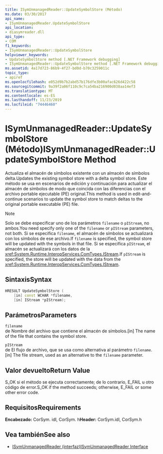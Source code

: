 ```yaml
---
title: ISymUnmanagedReader::UpdateSymbolStore (Método)
ms.date: 03/30/2017
api_name:
- ISymUnmanagedReader.UpdateSymbolStore
api_location:
- diasymreader.dll
api_type:
- COM
f1_keywords:
- ISymUnmanagedReader::UpdateSymbolStore
helpviewer_keywords:
- UpdateSymbolStore method [.NET Framework debugging]
- ISymUnmanagedReader::UpdateSymbolStore method [.NET Framework debugging]
ms.assetid: 4a17d723-86b9-4f27-bd0d-b70c3259011c
topic_type:
- apiref
ms.openlocfilehash: e052d9b7b2abd57b176dfe3b00afac626d422c58
ms.sourcegitcommit: 9a39f2a06f110c9c7ca54ba216900d038aa14ef3
ms.translationtype: MT
ms.contentlocale: es-ES
ms.lasthandoff: 11/23/2019
ms.locfileid: "74446460"
---
```

# <a name="isymunmanagedreaderupdatesymbolstore-method"></a><span data-ttu-id="bf9c1-102">ISymUnmanagedReader::UpdateSymbolStore (Método)</span><span class="sxs-lookup"><span data-stu-id="bf9c1-102">ISymUnmanagedReader::UpdateSymbolStore Method</span></span>
<span data-ttu-id="bf9c1-103">Actualiza el almacén de símbolos existente con un almacén de símbolos delta.</span><span class="sxs-lookup"><span data-stu-id="bf9c1-103">Updates the existing symbol store with a delta symbol store.</span></span> <span data-ttu-id="bf9c1-104">Este método se usa en escenarios de edición y continuación para actualizar el almacén de símbolos de modo que coincida con las diferencias con el archivo portable ejecutable (PE) original.</span><span class="sxs-lookup"><span data-stu-id="bf9c1-104">This method is used in edit-and-continue scenarios to update the symbol store to match deltas to the original portable executable (PE) file.</span></span>  
  
> [!NOTE]
> <span data-ttu-id="bf9c1-105">Solo se debe especificar uno de los parámetros `filename` o `pIStream`, no ambos.</span><span class="sxs-lookup"><span data-stu-id="bf9c1-105">You need specify only one of the `filename` or `pIStream` parameters, not both.</span></span> <span data-ttu-id="bf9c1-106">Si se especifica `filename`, el almacén de símbolos se actualizará con los símbolos de ese archivo.</span><span class="sxs-lookup"><span data-stu-id="bf9c1-106">If `filename` is specified, the symbol store will be updated with the symbols in that file.</span></span> <span data-ttu-id="bf9c1-107">Si se especifica `pIStream`, el almacén se actualizará con los datos de la <xref:System.Runtime.InteropServices.ComTypes.IStream>.</span><span class="sxs-lookup"><span data-stu-id="bf9c1-107">If `pIStream` is specified, the store will be updated with the data from the <xref:System.Runtime.InteropServices.ComTypes.IStream>.</span></span>  
  
## <a name="syntax"></a><span data-ttu-id="bf9c1-108">Sintaxis</span><span class="sxs-lookup"><span data-stu-id="bf9c1-108">Syntax</span></span>  
  
```cpp  
HRESULT UpdateSymbolStore (  
    [in] const WCHAR *filename,  
    [in] IStream *pIStream);  
```  
  
## <a name="parameters"></a><span data-ttu-id="bf9c1-109">Parámetros</span><span class="sxs-lookup"><span data-stu-id="bf9c1-109">Parameters</span></span>  
 `filename`  
 <span data-ttu-id="bf9c1-110">de Nombre del archivo que contiene el almacén de símbolos.</span><span class="sxs-lookup"><span data-stu-id="bf9c1-110">[in] The name of the file that contains the symbol store.</span></span>  
  
 `pIStream`  
 <span data-ttu-id="bf9c1-111">de El flujo de archivo, que se usa como alternativa al parámetro `filename`.</span><span class="sxs-lookup"><span data-stu-id="bf9c1-111">[in] The file stream, used as an alternative to the `filename` parameter.</span></span>  
  
## <a name="return-value"></a><span data-ttu-id="bf9c1-112">Valor devuelto</span><span class="sxs-lookup"><span data-stu-id="bf9c1-112">Return Value</span></span>  
 <span data-ttu-id="bf9c1-113">S_OK si el método se ejecuta correctamente; de lo contrario, E_FAIL u otro código de error.</span><span class="sxs-lookup"><span data-stu-id="bf9c1-113">S_OK if the method succeeds; otherwise, E_FAIL or some other error code.</span></span>  
  
## <a name="requirements"></a><span data-ttu-id="bf9c1-114">Requisitos</span><span class="sxs-lookup"><span data-stu-id="bf9c1-114">Requirements</span></span>  
 <span data-ttu-id="bf9c1-115">**Encabezado:** CorSym. idl, CorSym. h</span><span class="sxs-lookup"><span data-stu-id="bf9c1-115">**Header:** CorSym.idl, CorSym.h</span></span>  
  
## <a name="see-also"></a><span data-ttu-id="bf9c1-116">Vea también</span><span class="sxs-lookup"><span data-stu-id="bf9c1-116">See also</span></span>

- [<span data-ttu-id="bf9c1-117">ISymUnmanagedReader (interfaz)</span><span class="sxs-lookup"><span data-stu-id="bf9c1-117">ISymUnmanagedReader Interface</span></span>](../../../../docs/framework/unmanaged-api/diagnostics/isymunmanagedreader-interface.md)
